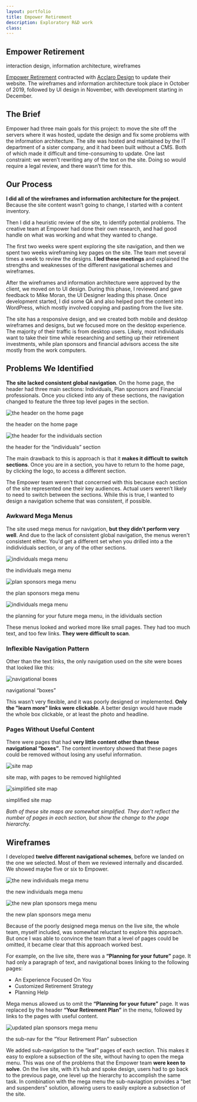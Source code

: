 ```yaml
---
layout: portfolio
title: Empower Retirement
description: Exploratory R&D work
class: 
---
```


<section class="white post" markdown="1">
<div class="text" markdown="1">
		
# Empower Retirement

<div class="meta">interaction design, information architecture, wireframes</div>

[Empower Retirement][1] contracted with [Acclaro Design][2] to update their website. The wireframes and information architecture took place in October of 2019, followed by UI design in November, with development starting in December.

[1]: https://www.empower-retirement.com
[2]: https://acclarodesign.com

## The Brief

Empower had three main goals for this project: to move the site off the servers where it was hosted, update the design and fix some problems with the information architecture. The site was hosted and maintained by the IT department of a sister company, and it had been built without a CMS. Both of which made it difficult and time-consuming to update. One last constraint: we weren’t rewriting any of the text on the site. Doing so would require a legal review, and there wasn’t time for this.

</div>
</section>	
<section class="dark post" markdown="1">
<div class="text" markdown="1">

## Our Process

**I did all of the wireframes and information architecture for the project**. Because the site content wasn’t going to change, I started with a content inventory. 

Then I did a heuristic review of the site, to identify potential problems. The creative team at Empower had done their own research, and had good handle on what was working and what they wanted to change.

The first two weeks were spent exploring the site navigation, and then we spent two weeks wireframing key pages on the site. The team met several times a week to review the designs. **I led these meetings** and explained the strengths and weaknesses of the different navigational schemes and wireframes.

After the wireframes and information architecture were approved by the client, we moved on to UI design. During this phase, I reviewed and gave feedback to Mike Moran, the UI Designer leading this phase. Once development started, I did some QA and also helped port the content into WordPress, which mostly involved copying and pasting from the live site.

The site has a responsive design, and we created both mobile and desktop wireframes and designs, but we focused more on the desktop experience. The majority of their traffic is from desktop users. Likely, most individuals want to take their time while researching and setting up their retirement investments, while plan sponsors and financial advisors access the site mostly from the work computers.

</div>
</section>	
<section class="white post" markdown="1">
<div class="text" markdown="1">

## Problems We Identified 

**The site lacked consistent global navigation**. On the home page, the header had three main sections: Individuals, Plan sponsors and Financial professionals. Once you clicked into any of these sections, the navigation changed to feature the three top level pages in the section.

<div class="">
	<img src="/img/portfolio/emp-home-nav.png" alt="the header on the home page" class="full-width border">
</div>

<p class="caption">the header on the home page</p>

<div class="">
	<img src="/img/portfolio/emp-section-nav.png" alt="the header for the individuals section" class="full-width border">
</div>

<p class="caption">the header for the “individuals” section</p>

The main drawback to this is approach is that it **makes it difficult to switch sections**. Once you are in a section, you have to return to the home page, by clicking the logo, to access a different section.

The Empower team weren’t that concerned with this because each section of the site represented one their key audiences. Actual users weren’t likely to need to switch between the sections. While this is true, I wanted to design a navigation scheme that was consistent, if possible. 


### Awkward Mega Menus

The site used mega menus for navigation, **but they didn’t perform very well**. And due to the lack of consistent global navigation, the menus weren't consistent either. You'd get a different set when you drilled into a the indidividuals section, or any of the other sections.

<div class="">
	<img src="/img/portfolio/emp-mega-ind.png" alt="individuals mega menu" class="full-width border">
</div>

<p class="caption">the individuals mega menu</p>

<div class="">
	<img src="/img/portfolio/emp-mega-spon.png" alt="plan sponsors mega menu" class="full-width border">
</div>

<p class="caption">the plan sponsors mega menu</p>


<div class="">
	<img src="/img/portfolio/emp-mega-ind-section.png" alt="individuals mega menu" class="full-width border">
</div>

<p class="caption">the planning for your future mega menu, in the idividuals section</p>


These menus looked and worked more like small pages. They had too much text, and too few links. **They were difficult to scan**.

### Inflexible Navigation Pattern

Other than the text links, the only navigation used on the site were boxes that looked like this:

<div class="">
	<img src="/img/portfolio/emp-nav-boxes.jpg" alt="navigational boxes" class="full-width border">
</div>

<p class="caption">navigational “boxes”</p>

This wasn’t very flexible, and it was poorly designed or implemented. **Only the "learn more" links were clickable**. A better design would have made the whole box clickable, or at least the photo and headline.

### Pages Without Useful Content

There were pages that had **very little content other than these navigational “boxes”**. The content inventory showed that these pages could be removed without losing any useful information.

<div class="">
	<img src="/img/portfolio/emp-site-map-1.png" alt="site map" class="full-width border">
</div>

<p class="caption">site map, with pages to be removed highlighted</p>

<div class="">
	<img src="/img/portfolio/emp-site-map-2.png" alt="simplified site map" class="full-width border">
</div> 

<p class="caption">simplified site map</p>

*Both of these site maps are somewhat simplified. They don’t reflect the number of pages in each section, but show the change to the page hierarchy.*

## Wireframes

I developed **twelve different navigational schemes**, before we landed on the one we selected. Most of them we reviewed internally and discarded. We showed maybe five or six to Empower.

<div class="">
	<img src="/img/portfolio/emp-new-mega-ind.png" alt="the new individuals mega menu" class="full-width border">
</div> 

<p class="caption">the new individuals mega menu</p>

<div class="">
	<img src="/img/portfolio/emp-new-mega-spon.png" alt="the new plan sponsors mega menu" class="full-width border">
</div> 

<p class="caption">the new plan sponsors mega menu</p>

Because of the poorly designed mega menus on the live site, the whole team, myself included, was somewhat reluctant to explore this approach. But once I was able to convince the team that a level of pages could be omitted, it became clear that this approach worked best.

For example, on the live site, there was a **“Planning for your future”** page. It had only a paragraph of text, and navigational boxes linking to the following pages:

* An Experience Focused On You
* Customized Retirement Strategy
* Planning Help

Mega menus allowed us to omit the **“Planning for your future”** page. It was replaced by the header **“Your Retirement Plan”** in the menu, followed by links to the pages with useful content. 

<div class="">
	<img src="/img/portfolio/emp-sub-nav.png" alt="updated plan sponsors mega menu" class="full-width border">
</div> 

<p class="caption">the sub-nav for the “Your Retirement Plan” subsection </p>

We added sub-navigation to the “leaf” pages of each section. This makes it easy to explore a subsection of the site, without having to open the mega menu. This was one of the problems that the Empower team **were keen to solve**. On the live site, with it’s hub and spoke design, users had to go back to the previous page, one level up the hierarchy to accomplish the same task. In combination with the mega menu the sub-naviagtion provides a "bet and suspenders" solution, allowing users to easily explore a subsection of the site.

</div>
</section>	

